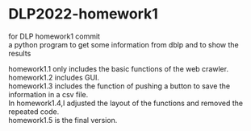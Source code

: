 # DLP2022-homework1
for DLP homework1 commit    
a python program to get some information from dblp and to show the results    

homework1.1 only includes the basic functions of the web crawler.    
homework1.2 includes GUI.  
homework1.3 includes the function of pushing a button to save the information in a csv file.     
In homework1.4,I adjusted the layout of the functions and removed the repeated code.    
homework1.5 is the final version.   
